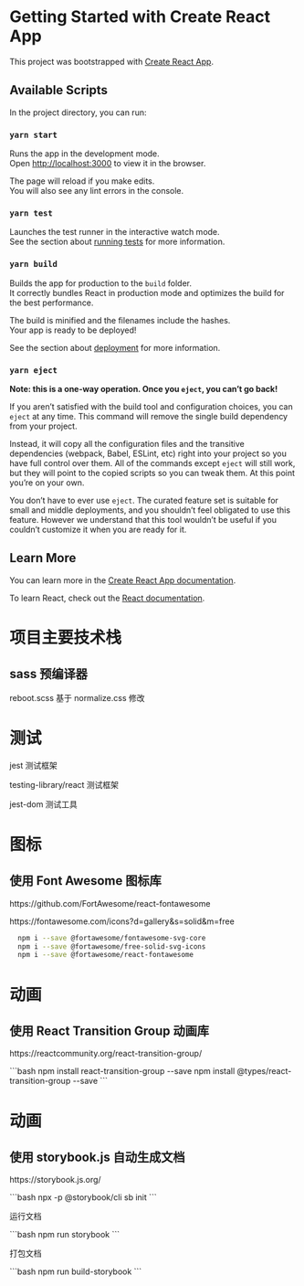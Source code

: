 # Getting Started with Create React App

This project was bootstrapped with [Create React App](https://github.com/facebook/create-react-app).

## Available Scripts

In the project directory, you can run:

### `yarn start`

Runs the app in the development mode.\
Open [http://localhost:3000](http://localhost:3000) to view it in the browser.

The page will reload if you make edits.\
You will also see any lint errors in the console.

### `yarn test`

Launches the test runner in the interactive watch mode.\
See the section about [running tests](https://facebook.github.io/create-react-app/docs/running-tests) for more information.

### `yarn build`

Builds the app for production to the `build` folder.\
It correctly bundles React in production mode and optimizes the build for the best performance.

The build is minified and the filenames include the hashes.\
Your app is ready to be deployed!

See the section about [deployment](https://facebook.github.io/create-react-app/docs/deployment) for more information.

### `yarn eject`

**Note: this is a one-way operation. Once you `eject`, you can’t go back!**

If you aren’t satisfied with the build tool and configuration choices, you can `eject` at any time. This command will remove the single build dependency from your project.

Instead, it will copy all the configuration files and the transitive dependencies (webpack, Babel, ESLint, etc) right into your project so you have full control over them. All of the commands except `eject` will still work, but they will point to the copied scripts so you can tweak them. At this point you’re on your own.

You don’t have to ever use `eject`. The curated feature set is suitable for small and middle deployments, and you shouldn’t feel obligated to use this feature. However we understand that this tool wouldn’t be useful if you couldn’t customize it when you are ready for it.

## Learn More

You can learn more in the [Create React App documentation](https://facebook.github.io/create-react-app/docs/getting-started).

To learn React, check out the [React documentation](https://reactjs.org/).

# 项目主要技术栈
  ## sass 预编译器
  <p>reboot.scss 基于 normalize.css 修改</p>

# 测试
 <p>jest 测试框架 </p>
 <p>testing-library/react 测试框架</p>
 <p>jest-dom 测试工具</p>

# 图标
  ## 使用 Font Awesome 图标库
  <p>https://github.com/FortAwesome/react-fontawesome</p>
  <p>https://fontawesome.com/icons?d=gallery&s=solid&m=free</p>

  ```bash
    npm i --save @fortawesome/fontawesome-svg-core
    npm i --save @fortawesome/free-solid-svg-icons
    npm i --save @fortawesome/react-fontawesome
  ```
# 动画
  ## 使用 React Transition Group 动画库
  <p>https://reactcommunity.org/react-transition-group/</p>
  ```bash
    npm install react-transition-group --save
    npm install @types/react-transition-group --save
  ```
  
# 动画
  ## 使用 storybook.js 自动生成文档
  <p>https://storybook.js.org/</p>
  ```bash
    npx -p @storybook/cli sb init
  ```  
  <p>运行文档</p>
  ```bash
    npm run storybook
  ```
  <p>打包文档</p>
  ```bash
    npm run build-storybook
  ```
